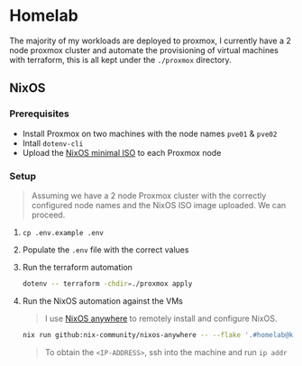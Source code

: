 # Homelab

The majority of my workloads are deployed to proxmox, I currently have a 2 node proxmox cluster and automate the provisioning of virtual machines with terraform, this is all kept under the `./proxmox` directory.

## NixOS

### Prerequisites

- Install Proxmox on two machines with the node names `pve01` & `pve02`
- Intall `dotenv-cli`
- Upload the [NixOS minimal ISO](https://channels.nixos.org/nixos-24.05/latest-nixos-minimal-x86_64-linux.iso) to each Proxmox node

### Setup

> Assuming we have a 2 node Proxmox cluster with the correctly configured node names and the NixOS ISO image uploaded. We can proceed.

1. `cp .env.example .env`

2. Populate the `.env` file with the correct values

3. Run the terraform automation

    ```bash
    dotenv -- terraform -chdir=./proxmox apply
    ```

4. Run the NixOS automation against the VMs

    > I use [NixOS anywhere](https://github.com/nix-community/nixos-anywhere) to remotely install and configure NixOS.

    ```bash
    nix run github:nix-community/nixos-anywhere -- --flake '.#homelab@k3s-cluster' nixos@<IP-ADDRESS>
    ```

    > To obtain the `<IP-ADDRESS>`, ssh into the machine and run `ip addr`

<!-- ### Rebuild

`nixos-rebuild switch --flake '.#<CONFIG>' --target-host "<name>@<ip>" --use-remote-sudo` -->
